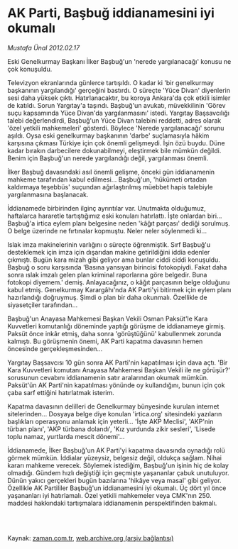 # AK Parti, Başbuğ iddianamesini iyi okumalı

*Mustafa Ünal 2012.02.17*

<td class="columnist-detail">
<p>Eski Genelkurmay Başkanı İlker Başbuğ'un 'nerede yargılanacağı' konusu ne çok konuşuldu.</p>
<p>
<div id="haberMetinDiv">
<p>Televizyon ekranlarında günlerce tartışıldı. O kadar ki 'bir genelkurmay başkanının yargılandığı' gerçeğini bastırdı. O süreçte 'Yüce Divan' diyenlerin sesi daha yüksek çıktı. Hatırlanacaktır, bu koroya Ankara'da çok etkili isimler de katıldı. Sorun Yargıtay'a taşındı. Başbuğ'un avukatı, müvekkilinin 'Görev suçu kapsamında Yüce Divan'da yargılanmasını' istedi. Yargıtay Başsavcılığı talebi değerlendirdi, Başbuğ'un Yüce Divan talebini reddetti, adres olarak 'özel yetkili mahkemeleri' gösterdi. Böylece 'Nerede yargılanacağı' sorunu aşıldı. Oysa eski genelkurmay başkanının 'darbe' suçlamasıyla hâkim karşısına çıkması Türkiye için çok önemli gelişmeydi. İşin özü buydu. Düne kadar bırakın darbecilere dokunabilmeyi, eleştirmek bile mümkün değildi. Benim için Başbuğ'un nerede yargılandığı değil, yargılanması önemli. 
<p>İlker Başbuğ davasındaki asıl önemli gelişme, önceki gün iddianamenin mahkeme tarafından kabul edilmesi... Başbuğ'un, 'hükümeti ortadan kaldırmaya teşebbüs' suçundan ağırlaştırılmış müebbet hapis talebiyle yargılanmasına başlanacak.
<p>İddianamede birbirinden ilginç ayrıntılar var. Unutmakta olduğumuz, haftalarca hararetle tartıştığımız eski konuları hatırlattı. İşte onlardan biri... Başbuğ'a irtica eylem planı belgesine neden 'kâğıt parçası' dediği sorulmuş. O belge üzerinde ne fırtınalar kopmuştu. Neler neler söylenmedi ki...
<p>Islak imza makinelerinin varlığını o süreçte öğrenmiştik. Sırf Başbuğ'u desteklemek için imza için dışarıdan makine getirildiğini iddia edenler çıkmıştı. Bugün kara mizah gibi geliyor ama bunlar ciddi ciddi konuşuldu. Başbuğ o soru karşısında 'Basına yansıyan birincisi fotokopiydi. Fakat daha sonra ıslak imzalı gelen plan kriminal raporlarına göre belgedir. Buna fotokopi diyemem.' demiş. Anlayacağınız, o kâğıt parçasının belge olduğunu kabul etmiş. Genelkurmay Karargâhı'nda AK Parti'yi bitirmek için eylem planı hazırlandığı doğruymuş. Şimdi o plan bir daha okunmalı. Özellikle de siyasetçiler tarafından...
<p>Başbuğ'un Anayasa Mahkemesi Başkan Vekili Osman Paksüt'le Kara Kuvvetleri komutanlığı döneminde yaptığı görüşme de iddianameye girmiş. Paksüt önce inkâr etmiş, daha sonra 'görüştüğünü' kabullenmek zorunda kalmıştı. Bu görüşmenin önemi, AK Parti kapatma davasının hemen öncesinde gerçekleşmesinden...
<p>Yargıtay Başsavcısı 10 gün sonra AK Parti'nin kapatılması için dava açtı. 'Bir Kara Kuvvetleri komutanı Anayasa Mahkemesi Başkan Vekili ile ne görüşür?' sorusunun cevabını iddianamenin satır aralarından okumak mümkün. Paksüt'ün AK Parti'nin kapatılması yönünde oy kullandığını, bunun için çok çaba sarf ettiğini hatırlatmak isterim.
<p>Kapatma davasının delilleri de Genelkurmay bünyesinde kurulan internet sitelerinden... Dosyaya belge diye konulan 'irtica.org' sitesindeki yazıların başlıkları operasyonu anlamak için yeterli... 'İşte AKP Meclisi', 'AKP'nin türban planı', 'AKP türbana dolandı', 'Kız yurdunda zikir sesleri', 'Lisede toplu namaz, yurtlarda mescit dönemi'...
<p>İddianamede, İlker Başbuğ'un AK Parti'yi kapatma davasında oynadığı rolü görmek mümkün. İddialar yüzeysiz, belgesiz değil, oldukça sağlam. Nihai kararı mahkeme verecek. Söylemek istediğim, Başbuğ'un işinin hiç de kolay olmadığı. Gündem hızlı değiştiği için geçmişte yaşananlar çabuk unutuluyor. Dünün yakıcı gerçekleri bugün bazılarına 'hikâye veya masal' gibi geliyor. Özellikle AK Partililer Başbuğ'un iddianamesini iyi okumalı. Üç dört yıl önce yaşananları iyi hatırlamalı. Özel yetkili mahkemeler veya CMK'nın 250. maddesi hakkındaki tartışmalara iddianamenin perspektifinden bakmalı.</p></p></p></p></p></p></p></p></div>
</p>


<p><br>
		 </br></p></td>

Kaynak: [zaman.com.tr](http://zaman.com.tr/yazar.do?yazino=1246590), [web.archive.org (arşiv bağlantısı)](http://web.archive.org/web/20120220165836/http://www.zaman.com.tr:80/yazar.do?yazino=1246590)
